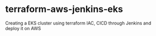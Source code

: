 # terraform-aws-jenkins-eks

Creating a EKS cluster using terraform IAC, CICD through Jenkins and deploy it on AWS
